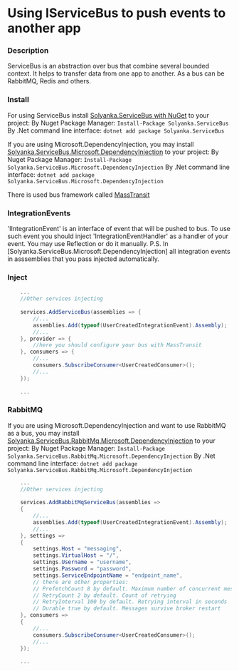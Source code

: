 Using IServiceBus to push events to another app
===

### Description

ServiceBus is an abstraction over bus that combine several bounded context. It helps to transfer data from one app to another. As a bus can be RabbitMQ, Redis and others.

### Install

For using ServiceBus install [Solyanka.ServiceBus with NuGet]() to your project:
By Nuget Package Manager:
    `Install-Package Solyanka.ServiceBus`
By .Net command line interface:
    `dotnet add package Solyanka.ServiceBus`

If you are using Microsoft.DependencyInjection, you may install [Solyanka.ServiceBus.Microsoft.DependencyInjection]() to your project:
By Nuget Package Manager:
    `Install-Package Solyanka.ServiceBus.Microsoft.DependencyInjection`
By .Net command line interface:
    `dotnet add package Solyanka.ServiceBus.Microsoft.DependencyInjection`

There is used bus framework called [MassTransit]()

### IntegrationEvents

'IIntegrationEvent' is an interface of event that will be pushed to bus. To use such event you should inject 'IntegrationEventHandler' as a handler of your event. You may use Reflection or do it manually.
P.S. In [Solyanka.ServiceBus.Microsoft.DependencyInjection] all integration events in asssemblies that you pass injected automatically.

### Inject

```csharp
    ...
    //Other services injecting
    
    services.AddServiceBus(assemblies => {
        //...
        assemblies.Add(typeof(UserCreatedIntegrationEvent).Assembly);
        //...
    }, provider => {
        //here you should configure your bus with MassTransit
    }, consumers => {
        //...
        consumers.SubscribeConsumer<UserCreatedConsumer>();
        //...
    });
    
    ...
```


### RabbitMQ

If you are using Microsoft.DependencyInjection and want to use RabbitMQ as a bus, you may install [Solyanka.ServiceBus.RabbitMq.Microsoft.DependencyInjection]() to your project:
By Nuget Package Manager:
    `Install-Package Solyanka.ServiceBus.RabbitMq.Microsoft.DependencyInjection`
By .Net command line interface:
    `dotnet add package Solyanka.ServiceBus.RabbitMq.Microsoft.DependencyInjection`

```csharp
    ...
    //Other services injecting
    
    services.AddRabbitMqServiceBus(assemblies => 
    {
        //...
        assemblies.Add(typeof(UserCreatedIntegrationEvent).Assembly);
        //...
    }, settings => 
    {
        settings.Host = "messaging",
        settings.VirtualHost = "/",
        settings.Username = "username",
        settings.Password = "password",
        settings.ServiceEndpointName = "endpoint_name",
        // there are other properties:
        // PrefetchCount 8 by default. Maximum number of concurrent messages that are consumed
        // RetryCount 2 by default. Count of retrying
        // RetryInterval 100 by default. Retrying interval in seconds
        // Durable true by default. Messages survive broker restart
    }, consumers => 
    {
        //...
        consumers.SubscribeConsumer<UserCreatedConsumer>();
        //...
    });
    
    ...
```